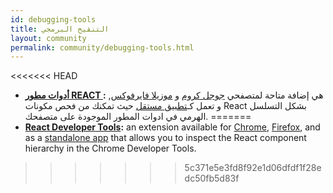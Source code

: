 ```yaml
---
id: debugging-tools
title: التنقيح البرمجي
layout: community
permalink: community/debugging-tools.html
---
```


<<<<<<< HEAD
  * **[أدوات مطور REACT ](https://github.com/facebook/react-devtools):** هي إضافة متاحة لمتصفحي [جوجل كروم](https://chrome.google.com/webstore/detail/react-developer-tools/fmkadmapgofadopljbjfkapdkoienihi) و [موزيلا فايرفوكس](https://addons.mozilla.org/firefox/addon/react-devtools/), و تعمل كـ[تطبيق مستقل](https://github.com/facebook/react-devtools/tree/master/packages/react-devtools) حيث تمكنك من فحص مكونات React بشكل التسلسل الهرمي في ادوات المطور الموجودة على متصفحك.
=======
  * **[React Developer Tools](https://github.com/facebook/react-devtools):** an extension available for [Chrome](https://chrome.google.com/webstore/detail/react-developer-tools/fmkadmapgofadopljbjfkapdkoienihi), [Firefox](https://addons.mozilla.org/firefox/addon/react-devtools/), and as a [standalone app](https://github.com/facebook/react/tree/master/packages/react-devtools) that allows you to inspect the React component hierarchy in the Chrome Developer Tools.
>>>>>>> 5c371e5e3fd8f92e1d06dfdf1f28edc50fb5d83f
